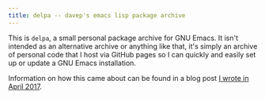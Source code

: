 ```yaml
---
title: delpa -- davep's emacs lisp package archive
---
```


This is `delpa`, a small personal package archive for GNU Emacs. It isn't
intended as an alternative archive or anything like that, it's simply an
archive of personal code that I host via GitHub pages so I can quickly and
easily set up or update a GNU Emacs installation.

Information on how this came about can be found in a blog
post
[I wrote in April 2017](http://blog.davep.org/2017/04/01/another_revamp_of_my_emacs_config.html).
